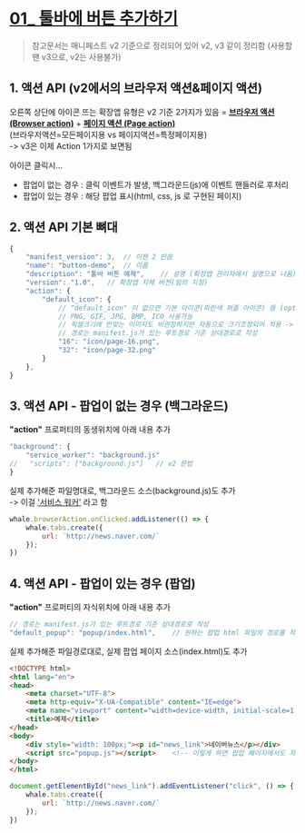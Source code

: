 # [01_ 툴바에 버튼 추가하기](https://developers.whale.naver.com/tutorials/browserAction/)
> 참고문서는 매니페스트 v2 기준으로 정리되어 있어 v2, v3 같이 정리함 (사용할땐 v3으로, v2는 사용불가)

## 1. 액션 API (v2에서의 브라우저 액션&페이지 액션)
오른쪽 상단에 아이콘 뜨는 확장앱 유형은 v2 기준 2가지가 있음 = [**브라우저 액션 (Browser action)**](https://developer.mozilla.org/en-US/docs/Mozilla/Add-ons/WebExtensions/Browser_actions) + [**페이지 액션 (Page action)**](https://developer.mozilla.org/en-US/docs/Mozilla/Add-ons/WebExtensions/user_interface/Page_actions)  
(브라우저액션=모든페이지용 vs 페이지액션=특정페이지용)  
-> v3은 이제 Action 1가지로 보면됨

아이콘 클릭시...
- 팝업이 없는 경우 : 클릭 이벤트가 발생, 백그라운드(js)에 이벤트 핸들러로 후처리
- 팝업이 있는 경우 : 해당 팝업 표시(html, css, js 로 구현된 페이지)

## 2. 액션 API 기본 뼈대
```js
{
    "manifest_version": 3,  // 이젠 2 안씀
    "name": "button-demo",  // 이름
    "description": "툴바 버튼 예제",    // 설명 (확장앱 관리자에서 설명으로 나옴)
    "version": "1.0",   // 확장앱 자체 버전(임의 지정)
    "action": {
        "default_icon": {   
            // "default_icon" 이 없으면 기본 아이콘(파란색 퍼즐 아이콘) 뜸 (optional)
            // PNG, GIF, JPG, BMP, ICO 사용가능
            // 픽셀크기에 안맞는 이미지도 비권장하지만 자동으로 크기조정되어 적용 -> 근데 내가하니까 안됨.. 걍 맞는 크기 사용하자
            // 경로는 manifest.js가 있는 루트경로 기준 상대경로로 작성
            "16": "icon/page-16.png",
            "32": "icon/page-32.png"
        }
    },
}
```

## 3. 액션 API - 팝업이 없는 경우 (백그라운드)
**"action"** 프로퍼티의 동생위치에 아래 내용 추가
```js
"background": {
    "service_worker": "background.js"
//   "scripts": ["background.js"]   // v2 문법
}
```

실제 추가해준 파일명대로, 백그라운드 소스(background.js)도 추가  
-> 이걸 ['서비스 워커'](https://developer.mozilla.org/ko/docs/Web/API/Service_Worker_API) 라고 함
```js
whale.browserAction.onClicked.addListener(() => {
    whale.tabs.create({
        url: `http://news.naver.com/`
    });
})
```

## 4. 액션 API - 팝업이 있는 경우 (팝업)
**"action"** 프로퍼티의 자식위치에 아래 내용 추가
```js
// 경로는 manifest.js가 있는 루트경로 기준 상대경로로 작성
"default_popup": "popup/index.html",    // 원하는 팝업 html 파일의 경로를 작성
```

실제 추가해준 파일경로대로, 실제 팝업 페이지 소스(index.html)도 추가
```html
<!DOCTYPE html>
<html lang="en">
<head>
    <meta charset="UTF-8">
    <meta http-equiv="X-UA-Compatible" content="IE=edge">
    <meta name="viewport" content="width=device-width, initial-scale=1.0">
    <title>예제</title>
</head>
<body>
    <div style="width: 100px;"><p id="news_link">네이버뉴스</p></div>
    <script src="popup.js"></script>    <!-- 이렇게 하면 팝업 페이지에서도 자체적으로 필요한 js 호출가능 -->
</body>
</html>
```
```js
document.getElementById("news_link").addEventListener("click", () => {
    whale.tabs.create({
        url: `http://news.naver.com/`
    });
})
```